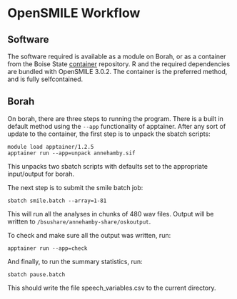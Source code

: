 # OpenSMILE Workflow

## Software

The software required is available as a module on Borah, or as a container from
the Boise State [container](https://github.com/bsurc/container) repository.  R
and the required dependencies are bundled with OpenSMILE 3.0.2.  The container
is the preferred method, and is fully selfcontained.

## Borah

On borah, there are three steps to running the program.  There is a built in
default method using the `--app` functionality of apptainer.  After any sort of
update to the container, the first step is to unpack the sbatch scripts:

    module load apptainer/1.2.5
    apptainer run --app=unpack annehamby.sif

This unpacks two sbatch scripts with defaults set to the appropriate
input/output for borah.

The next step is to submit the smile batch job:

    sbatch smile.batch --array=1-81

This will run all the analyses in chunks of 480 wav files.  Output will be
written to `/bsushare/annehamby-share/oskoutput`.

To check and make sure all the output was written, run:

    apptainer run --app=check

And finally, to run the summary statistics, run:

    sbatch pause.batch

This should write the file speech\_variables.csv to the current directory.
